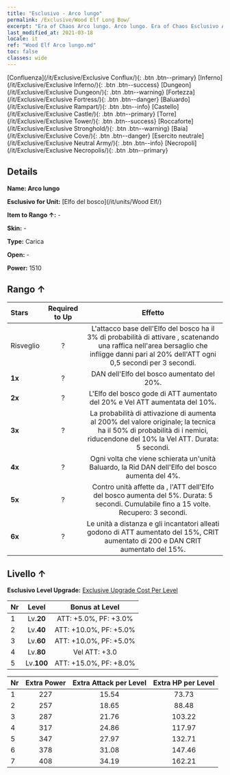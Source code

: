 ```yaml
---
title: "Esclusivo - Arco lungo"
permalink: /Exclusive/Wood Elf Long Bow/
excerpt: "Era of Chaos Arco lungo. Arco lungo. Era of Chaos Esclusivo Arco lungo. Elfo del bosco Esclusivo."
last_modified_at: 2021-03-18
locale: it
ref: "Wood Elf Arco lungo.md"
toc: false
classes: wide
---
```

 [Confluenza](/it/Exclusive/Exclusive Conflux/){: .btn .btn--primary} [Inferno](/it/Exclusive/Exclusive Inferno/){: .btn .btn--success} [Dungeon](/it/Exclusive/Exclusive Dungeon/){: .btn .btn--warning} [Fortezza](/it/Exclusive/Exclusive Fortress/){: .btn .btn--danger} [Baluardo](/it/Exclusive/Exclusive Rampart/){: .btn .btn--info} [Castello](/it/Exclusive/Exclusive Castle/){: .btn .btn--primary} [Torre](/it/Exclusive/Exclusive Tower/){: .btn .btn--success} [Roccaforte](/it/Exclusive/Exclusive Stronghold/){: .btn .btn--warning} [Baia](/it/Exclusive/Exclusive Cove/){: .btn .btn--danger} [Esercito neutrale](/it/Exclusive/Exclusive Neutral Army/){: .btn .btn--info} [Necropoli](/it/Exclusive/Exclusive Necropolis/){: .btn .btn--primary} 

## Details
 **Name: Arco lungo** 

 **Esclusivo for Unit:** [Elfo del bosco](/it/units/Wood Elf/) 

 **Item to Rango ↑:** -

 **Skin:** -

 **Type:** Carica

 **Open:** -

 **Power:** 1510

## Rango ↑

  |     Stars    |  Required to Up | Effetto |
  |:-------------|:---------------:|:---------------:|
  |  Risveglio  | ? | <Tempesta di frecce> L'attacco base dell'Elfo del bosco ha il 3% di probabilità di attivare <Tempesta di frecce>, scatenando una raffica nell'area bersaglio che infligge danni pari al 20% dell'ATT ogni 0,5 secondi per 3 secondi. |
  | **1x** <i class="fas fa-star"/> | ? | DAN dell'Elfo del bosco aumentato del 20%. |
  | **2x** <i class="fas fa-star"/> | ? | L'Elfo del bosco gode di ATT aumentato del 20% e Vel ATT aumentata del 10%. |
  | **3x** <i class="fas fa-star"/> | ? | La probabilità di attivazione di <Tempesta di frecce> aumenta al 200% del valore originale; la tecnica ha il 50% di probabilità di <rallentare> i nemici, riducendone del 10% la Vel ATT. Durata: 5 secondi. |
  | **4x** <i class="fas fa-star"/> | ? | Ogni volta che viene schierata un'unità Baluardo, la Rid DAN dell'Elfo del bosco aumenta del 4%. |
  | **5x** <i class="fas fa-star"/> | ? | Contro unità affette da <Sanguinamento>, l'ATT dell'Elfo del bosco aumenta del 5%. Durata: 5 secondi. Cumulabile fino a 15 volte. Recupero: 3 secondi. |
  | **6x** <i class="fas fa-star"/> | ? | <Aura del Ranger> Le unità a distanza e gli incantatori alleati godono di ATT aumentato del 15%, CRIT aumentato di 200 e DAN CRIT aumentato del 15%. |


## Livello ↑
 **Esclusivo Level Upgrade:** [Exclusive Upgrade Cost Per Level](/Exclusive/ExclusiveUpgradeCostPerLevel/)

  |  Nr  |   Level  | Bonus at Level |
  |:-----|:--------:|:--------------:|
  | 1 | Lv.**20** | ATT: +5.0%, PF: +3.0% |
  | 2 | Lv.**40** | ATT: +10.0%, PF: +5.0% |
  | 3 | Lv.**60** | ATT: +10.0%, PF: +5.0% |
  | 4 | Lv.**80** | Vel ATT: +3.0 |
  | 5 | Lv.**100** | ATT: +15.0%, PF: +8.0% |


  |  Nr  |  Extra Power | Extra Attack per Level | Extra HP per Level |
  |:-----|:--------:|:--------:|:--------:|
  | 1 | 227 | 15.54 | 73.73 |
  | 2 | 257 | 18.65 | 88.48 |
  | 3 | 287 | 21.76 | 103.22 |
  | 4 | 317 | 24.86 | 117.97 |
  | 5 | 347 | 27.97 | 132.71 |
  | 6 | 378 | 31.08 | 147.46 |
  | 7 | 408 | 34.19 | 162.21 |


